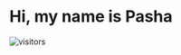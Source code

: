 # Hi, my name is Pasha
![visitors](https://visitor-badge.glitch.me/badge?page_id=Pashafd&left_color=green&right_color=red)

<!---
Pashafd/Pashafd is a ✨ special ✨ repository because its `README.md` (this file) appears on your GitHub profile.
You can click the Preview link to take a look at your changes.
--->
